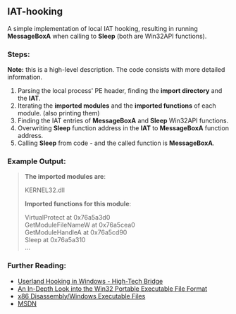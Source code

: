 ## IAT-hooking
A simple implementation of local IAT hooking, resulting in running **MessageBoxA** when calling to **Sleep** (both are Win32API functions).  

### Steps:  
**Note:** this is a high-level description. The code consists with more detailed information.

1. Parsing the local process' PE header, finding the **import directory** and the **IAT**.
2. Iterating the **imported modules** and the **imported functions** of each module. (also printing them)
3. Finding the IAT entries of **MessageBoxA** and **Sleep** Win32API functions.
4. Overwriting **Sleep** function address in the **IAT** to **MessageBoxA** function address.
5. Calling **Sleep** from code - and the called function is **MessageBoxA**.

### Example Output:
>**The imported modules are**:
>
>KERNEL32.dll  
>
>**Imported functions for this module**:  
>
>
>
>VirtualProtect at 0x76a5a3d0  
>GetModuleFileNameW at 0x76a5cea0  
>GetModuleHandleA at 0x76a5cd90  
>Sleep at 0x76a5a310  
>...  

### Further Reading:  
- [Userland Hooking in Windows - High-Tech Bridge](https://www.htbridge.com/whitepaper/Userland%20Hooking%20in%20Windows.pdf)
- [An In-Depth Look into the Win32 Portable Executable File Format](http://www.delphibasics.info/home/delphibasicsarticles/anin-depthlookintothewin32portableexecutablefileformat-part1)
- [x86 Disassembly/Windows Executable Files](https://en.wikibooks.org/wiki/X86_Disassembly/Windows_Executable_Files)
- [MSDN](https://developer.microsoft.com/en-us/windows/desktop/develop)
